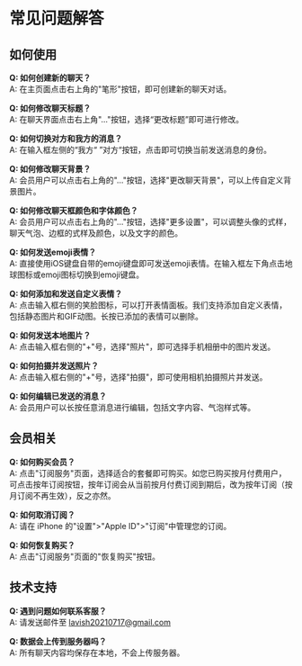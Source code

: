 # 常见问题解答

## 如何使用

**Q: 如何创建新的聊天？<br>**
A: 在主页面点击右上角的"笔形"按钮，即可创建新的聊天对话。

**Q: 如何修改聊天标题？<br>**
A: 在聊天界面点击右上角"..."按钮，选择“更改标题”即可进行修改。

**Q: 如何切换对方和我方的消息？<br>**
A: 在输入框左侧的“我方“ ”对方“按钮，点击即可切换当前发送消息的身份。

**Q: 如何修改聊天背景？<br>**
A: 会员用户可以点击右上角的"..."按钮，选择"更改聊天背景"，可以上传自定义背景图片。

**Q: 如何修改聊天框颜色和字体颜色？<br>**
A: 会员用户可以点击右上角的"..."按钮，选择"更多设置"，可以调整头像的式样，聊天气泡、边框的式样及颜色，以及文字的颜色。

**Q: 如何发送emoji表情？<br>**
A: 直接使用iOS键盘自带的emoji键盘即可发送emoji表情。在输入框左下角点击地球图标或emoji图标切换到emoji键盘。

**Q: 如何添加和发送自定义表情？<br>**
A: 点击输入框右侧的笑脸图标，可以打开表情面板。我们支持添加自定义表情，包括静态图片和GIF动图。长按已添加的表情可以删除。

**Q: 如何发送本地图片？<br>**
A: 点击输入框右侧的"+"号，选择"照片"，即可选择手机相册中的图片发送。

**Q: 如何拍摄并发送照片？<br>**
A: 点击输入框右侧的"+"号，选择"拍摄"，即可使用相机拍摄照片并发送。

**Q: 如何编辑已发送的消息？<br>**
A: 会员用户可以长按任意消息进行编辑，包括文字内容、气泡样式等。

## 会员相关

**Q: 如何购买会员？<br>**
A: 点击"订阅服务"页面，选择适合的套餐即可购买。如您已购买按月付费用户，可点击按年订阅按钮，按年订阅会从当前按月付费订阅到期后，改为按年订阅（按月订阅不再生效），反之亦然。

**Q: 如何取消订阅？<br>**
A: 请在 iPhone 的"设置">"Apple ID">"订阅"中管理您的订阅。

**Q: 如何恢复购买？<br>**
A: 点击"订阅服务"页面的"恢复购买"按钮。

## 技术支持

**Q: 遇到问题如何联系客服？<br>**
A: 请发送邮件至 lavish20210717@gmail.com

**Q: 数据会上传到服务器吗？<br>**
A: 所有聊天内容均保存在本地，不会上传服务器。
